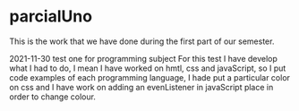 # parcialUno
This is the work that we have done during the first part of our semester.

2021-11-30 test one for programming subject
For this test I have develop what I had to do, I mean I have worked on hmtl, css and javaScript, so I put code examples of each programming language, I hade put a particular color on css and I have work on adding an evenListener in javaScript place in order to change colour.
